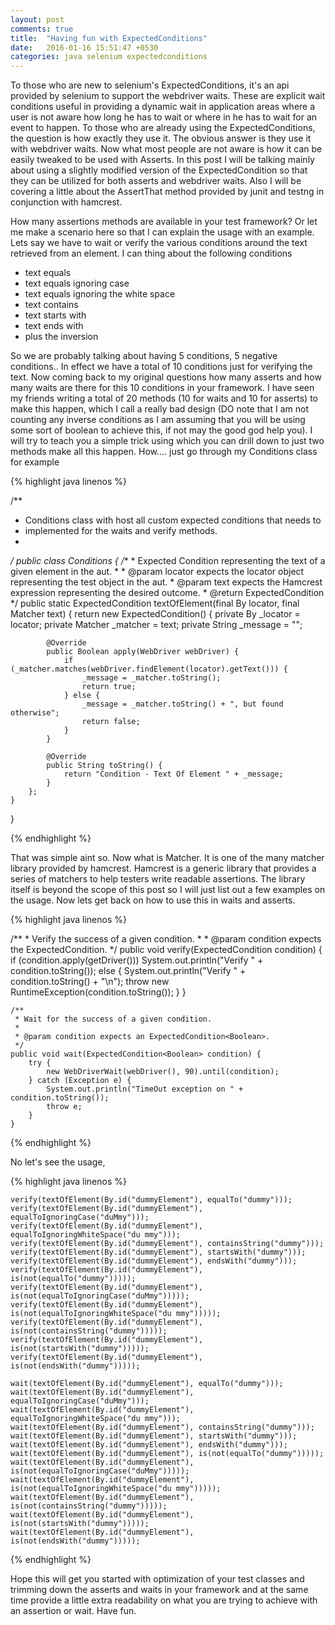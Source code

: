 ```yaml
---
layout: post
comments: true
title:  "Having fun with ExpectedConditions"
date:   2016-01-16 15:51:47 +0530
categories: java selenium expectedconditions
---
```

To those who are new to selenium's ExpectedConditions, it's an api provided by selenium to support the webdriver waits. These are explicit wait conditions useful in providing a dynamic wait in application areas where a user is not aware how long he has to wait or where in he has to wait for an event to happen. To those who are already using the ExpectedConditions, the question is how exactly they use it. The obvious answer is they use it with webdriver waits. Now what most people are not aware is how it can be easily tweaked to be used with Asserts. In this post I will be talking mainly about using a slightly modified version of the ExpectedCondition so that they can be utilized for both asserts and webdriver waits. Also I will be covering a little about the AssertThat method provided by junit and testng in conjunction with hamcrest.

How many assertions methods are available in your test framework? Or let me make a scenario here so that I can explain the usage with an example. Lets say we have to wait or verify the various conditions around the text retrieved from an element. I can thing about the following conditions
 - text equals
 - text equals ignoring case
 - text equals ignoring the white space
 - text contains
 - text starts with
 - text ends with
 - plus the inversion
 
 So we are probably talking about having 5 conditions, 5 negative conditions.. In effect we have a total of 10 conditions just for verifying the text. Now coming back to my original questions how many asserts and how many waits are there for this 10 conditions in your framework. I have seen my friends writing a total of 20 methods (10 for waits and 10 for asserts) to make this happen, which I call a really bad design (DO note that I am not counting any inverse conditions as I am assuming that you will be using some sort of boolean to achieve this, if not may the good god help you). I will try to teach you a simple trick using which you can drill down to just two methods make all this happen. How.... just go through my Conditions class for example
 
{% highlight java linenos %}

/**
 * Conditions class with host all custom expected conditions that needs to
 * implemented for the waits and verify methods.
 *
 */
public class Conditions {
	/**
     * Expected Condition representing the text of a given element in the aut.
     *
     * @param locator expects the locator object representing the test object in the aut.
     * @param text    expects the Hamcrest expression representing the desired outcome.
     * @return ExpectedCondition<Boolean>
     */
    public static ExpectedCondition<Boolean> textOfElement(final By locator, final Matcher<String> text) {
        return new ExpectedCondition<Boolean>() {
            private By _locator = locator;
            private Matcher<String> _matcher = text;
            private String _message = "";
            
            @Override
            public Boolean apply(WebDriver webDriver) {
                if (_matcher.matches(webDriver.findElement(locator).getText())) {
                    _message = _matcher.toString();
                    return true;
                } else {
                    _message = _matcher.toString() + ", but found otherwise";
                    return false;
                }
            }

            @Override
            public String toString() {
                return "Condition - Text Of Element " + _message;
            }
        };
    }
}    

{% endhighlight %} 

That was simple aint so. Now what is Matcher<String>. It is one of the many matcher library provided by hamcrest. Hamcrest is a generic library that provides a series of matchers to help testers write readable assertions. The library itself is beyond the scope of this post so I will just list out a few examples on the usage. Now lets get back on how to use this in waits and asserts.

{% highlight java linenos %}
       
   /**
    * Verify the success of a given condition.
    *
    * @param condition expects the ExpectedCondition<Boolean>.
    */
   public void verify(ExpectedCondition<Boolean> condition) {
       if (condition.apply(getDriver())) System.out.println("Verify " + condition.toString());
       else {
           System.out.println("Verify " + condition.toString() + "\n");
           throw new RuntimeException(condition.toString());
       }
   }

    /**
     * Wait for the success of a given condition.
     *
     * @param condition expects an ExpectedCondition<Boolean>.
     */
    public void wait(ExpectedCondition<Boolean> condition) {
        try {
            new WebDriverWait(webDriver(), 90).until(condition);
        } catch (Exception e) {
            System.out.println("TimeOut exception on " + condition.toString());
            throw e;
        }
    }
    
{% endhighlight %} 

No let's see the usage,

{% highlight java linenos %}

    verify(textOfElement(By.id("dummyElement"), equalTo("dummy")));
    verify(textOfElement(By.id("dummyElement"), equalToIgnoringCase("duMmy")));
    verify(textOfElement(By.id("dummyElement"), equalToIgnoringWhiteSpace("du mmy")));        
    verify(textOfElement(By.id("dummyElement"), containsString("dummy")));
    verify(textOfElement(By.id("dummyElement"), startsWith("dummy")));
    verify(textOfElement(By.id("dummyElement"), endsWith("dummy")));
    verify(textOfElement(By.id("dummyElement"), is(not(equalTo("dummy")))));
    verify(textOfElement(By.id("dummyElement"), is(not(equalToIgnoringCase("duMmy")))));
    verify(textOfElement(By.id("dummyElement"), is(not(equalToIgnoringWhiteSpace("du mmy")))));
    verify(textOfElement(By.id("dummyElement"), is(not(containsString("dummy")))));
    verify(textOfElement(By.id("dummyElement"), is(not(startsWith("dummy")))));
    verify(textOfElement(By.id("dummyElement"), is(not(endsWith("dummy")))));
    
    wait(textOfElement(By.id("dummyElement"), equalTo("dummy")));
    wait(textOfElement(By.id("dummyElement"), equalToIgnoringCase("duMmy")));
    wait(textOfElement(By.id("dummyElement"), equalToIgnoringWhiteSpace("du mmy")));        
    wait(textOfElement(By.id("dummyElement"), containsString("dummy")));
    wait(textOfElement(By.id("dummyElement"), startsWith("dummy")));
    wait(textOfElement(By.id("dummyElement"), endsWith("dummy")));
    wait(textOfElement(By.id("dummyElement"), is(not(equalTo("dummy")))));
    wait(textOfElement(By.id("dummyElement"), is(not(equalToIgnoringCase("duMmy")))));
    wait(textOfElement(By.id("dummyElement"), is(not(equalToIgnoringWhiteSpace("du mmy")))));
    wait(textOfElement(By.id("dummyElement"), is(not(containsString("dummy")))));
    wait(textOfElement(By.id("dummyElement"), is(not(startsWith("dummy")))));
    wait(textOfElement(By.id("dummyElement"), is(not(endsWith("dummy")))));
    
{% endhighlight %} 

Hope this will get you started with optimization of your test classes and trimming down the asserts and waits in your framework and at the same time provide a little extra readability on what you are trying to achieve with an assertion or wait. Have fun.
